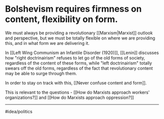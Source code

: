 # Bolshevism requires firmness on content, flexibility on form.
We must always be providing a revolutionary [[Marxism|Marxist]] outlook and perspective, but we must be totally flexible on where we are providing this, and in what form we are delivering it. 

In [[Left Wing Communism an Infantile Disorder (1920)]], [[Lenin]] discusses how "right doctrinairism" refuses to let go of the old forms of society, regardless of the content of these forms, while "left doctrinairism" totally swears off the old forms, regardless of the fact that revolutionary content may be able to surge through them. 

In order to stay on track with this, [[Never confuse content and form]]. 

This is relevant to the questions - [[How do Marxists approach workers' organizations?]] and [[How do Marxists approach oppression?]]

---
#idea/politics 
